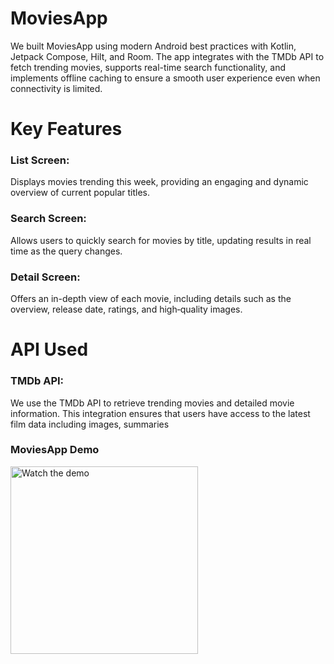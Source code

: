 # MoviesApp

We built MoviesApp using modern Android best practices with Kotlin, Jetpack Compose, Hilt, and Room.
The app integrates with the TMDb API to fetch trending movies, supports real-time search
functionality, and implements offline caching to ensure a smooth user experience even when
connectivity is limited.

# Key Features

### List Screen:

Displays movies trending this week, providing an engaging and dynamic overview of current popular
titles.

### Search Screen:

Allows users to quickly search for movies by title, updating results in real time as the query
changes.

### Detail Screen:

Offers an in-depth view of each movie, including details such as the overview, release date,
ratings, and high‑quality images.

# API Used

### TMDb API:

We use the TMDb API to retrieve trending movies and detailed movie information. This integration
ensures that users have access to the latest film data including images, summaries

### MoviesApp Demo

<a href="https://github.com/user-attachments/assets/e24e8065-4952-4a88-8561-3ad44f8c1618">
    <img src="https://github.com/user-attachments/assets/0044f9bf-9b14-458a-8b6c-e19a38795386" width="300" alt="Watch the demo" />
</a>
